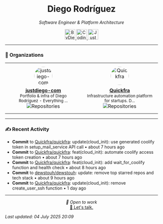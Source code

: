 
<div align="center" style="margin-top: 16px;">
<h1 align="center"><strong>Diego Rodríguez</strong></h1>
<i>Software Engineer & Platform Architecture</i>
<p></p>
  <a href="https://linkedin.com/in/bydiego" target="_blank">
    <img src="https://img.icons8.com/?size=100&id=8808&format=png&color=000000" alt="ByDiego LinkedIn" height="34" width="34">
</a>

<a href="https://youtube.com/@codingwithdew3066" target="_blank">
      <img src="https://img.icons8.com/?size=100&id=55200&format=png&color=000000" alt="Coding With Dew Youtube Channel" height="34" width="34">
</a>

<a href="https://justdiego.com" target="_blank">
    <img src="https://img.icons8.com/?size=100&id=bAmuw2Fk26u0&format=png&color=000000" alt="JustDiego Website" height="34" width="34">
</a>

</div>

---

### 🏢 Organizations

<table align="center">
  <tr>
    <td><div align="center" style="margin: 10px;">
  <a href="https://github.com/justdiego-com" target="_blank">
    <img src="https://avatars.githubusercontent.com/u/217927933?v=4" width="60" height="60" alt="justdiego-com" style="border-radius: 50%; margin-bottom: 8px;" />
  </a>
  <br>
  <strong><a href="https://github.com/justdiego-com" target="_blank">justdiego-com</a></strong>
  <br>
  <small>Portfolio & infra of Diego Rodríguez - Everything ...</small>
  <br>
  <img src="https://img.shields.io/badge/repos-1-blue?style=flat-square" alt="Repositories" />
</div></td><td><div align="center" style="margin: 10px;">
  <a href="https://github.com/Quickfra" target="_blank">
    <img src="https://avatars.githubusercontent.com/u/218400303?v=4" width="60" height="60" alt="Quickfra" style="border-radius: 50%; margin-bottom: 8px;" />
  </a>
  <br>
  <strong><a href="https://github.com/Quickfra" target="_blank">Quickfra</a></strong>
  <br>
  <small>Infrastructure automation platform for startups. D...</small>
  <br>
  <img src="https://img.shields.io/badge/repos-1-blue?style=flat-square" alt="Repositories" />
</div></td>
  </tr>
</table>

---

### ✍ Recent Activity


- <strong>Commit</strong> to <a href="https://github.com/Quickfra/quickfra">Quickfra/quickfra</a>: update(cloud_init): use generated coolify token in setup_mail_service API call • about 7 hours ago
- <strong>Commit</strong> to <a href="https://github.com/Quickfra/quickfra">Quickfra/quickfra</a>: feat(cloud_init): automate coolify access token creation • about 7 hours ago
- <strong>Commit</strong> to <a href="https://github.com/Quickfra/quickfra">Quickfra/quickfra</a>: feat(cloud_init): add wait_for_coolify function and health check • about 8 hours ago
- <strong>Commit</strong> to <a href="https://github.com/dewstouh/dewstouh">dewstouh/dewstouh</a>: update: remove top starred repos and tech stack • about 9 hours ago
- <strong>Commit</strong> to <a href="https://github.com/Quickfra/quickfra">Quickfra/quickfra</a>: update(cloud_init): remove create_user_ssh function • 1 day ago


---

<p align="center">
  <i>💼 Open to work</i><br>
  <a href="mailto:diego@justdiego.com">📧 Let's talk.</a>
</p>

*Last updated: 04 July 2025 20:09*   
